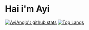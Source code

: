 # Hai i'm Ayi 

[![AyiAngio's github stats](https://github-readme-stats.vercel.app/api?username=ayiangio&show_icons=true&&line_height=40)](https://github.com/anuraghazra/github-readme-stats)
[![Top Langs](https://github-readme-stats.vercel.app/api/top-langs/?username=ayiangio&show_icons=true)](https://github.com/anuraghazra/github-readme-stats)
